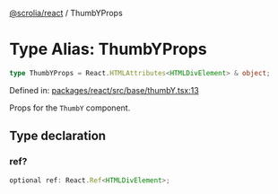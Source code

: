 [@scrolia/react](../README.md) / ThumbYProps

# Type Alias: ThumbYProps

```ts
type ThumbYProps = React.HTMLAttributes<HTMLDivElement> & object;
```

Defined in: [packages/react/src/base/thumbY.tsx:13](https://github.com/alpheus-day/scrolia/blob/a7062c82222b0dcb500e88f7ca3fff69b13a5fcd/packages/react/src/base/thumbY.tsx#L13)

Props for the `ThumbY` component.

## Type declaration

### ref?

```ts
optional ref: React.Ref<HTMLDivElement>;
```

